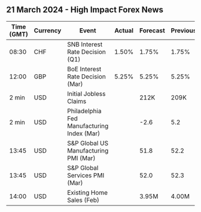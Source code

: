 ## 21 March 2024 - High Impact Forex News

| Time (GMT) | Currency | Event | Actual | Forecast | Previous |
|------|----------|-------|--------|----------|----------|
| 08:30 | CHF | SNB Interest Rate Decision (Q1) | 1.50% | 1.75% | 1.75% |
| 12:00 | GBP | BoE Interest Rate Decision (Mar) | 5.25% | 5.25% | 5.25% |
| 2 min | USD | Initial Jobless Claims |  | 212K | 209K |
| 2 min | USD | Philadelphia Fed Manufacturing Index (Mar) |  | -2.6 | 5.2 |
| 13:45 | USD | S&P Global US Manufacturing PMI (Mar) |  | 51.8 | 52.2 |
| 13:45 | USD | S&P Global Services PMI (Mar) |  | 52.0 | 52.3 |
| 14:00 | USD | Existing Home Sales (Feb) |  | 3.95M | 4.00M |

